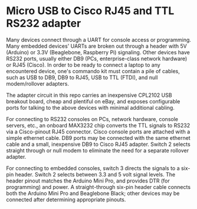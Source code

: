 # Micro USB to Cisco RJ45 and TTL RS232 adapter

Many devices connect through a UART for console access or programming.
Many embedded devices' UARTs are broken out through a header with
5V (Arduino) or 3.3V (Beaglebone, Raspberry Pi) signaling.  Other
devices have RS232 ports, usually either DB9 (PCs, enterprise-class
network hardware) or RJ45 (Cisco).  In order to be ready to connect a
laptop to any encountered device, one's commando kit must contain a
pile of cables, such as USB to DB9, DB9 to RJ45, USB to TTL (FTDI),
and null modem/rollover adapters.

The adapter circuit in this repo carries an inexpensive CPL2102 USB
breakout board, cheap and plentiful on eBay, and exposes configurable
ports for talking to the above devices with minimal additional
cabling.

For connecting to RS232 consoles on PCs, network hardware, console
servers, etc., an onboard MAX3232 chip converts the TTL signals to
RS232 via a Cisco-pinout RJ45 connector.  Cisco console ports are
attached with a simple ethernet cable.  DB9 ports may be connected
with the same ethernet cable and a small, inexpensive DB9 to Cisco
RJ45 adapter.  Switch 2 selects straight through or null modem to
eliminate the need for a separate rollover adapter.

For connecting to embedded consoles, switch 3 directs the signals to a
six-pin header.  Switch 2 selects between 3.3 and 5 volt signal
levels.  The header pinout matches the Arduino Mini Pro, and provides
DTR (for programming) and power.  A straight-through six-pin header
cable connects both the Arduino Mini Pro and Beaglebone Black; other
devices may be connected after determining appropriate pinouts.
